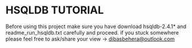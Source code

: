 # HSQLDB TUTORIAL

Before using this project make sure you have download hsqldb-2.4.1* and readme_run_hsqldb.txt carefully and proceed.
if you stuck somewhere please feel free to ask/share your view -> dibasbehera@outlook.com
